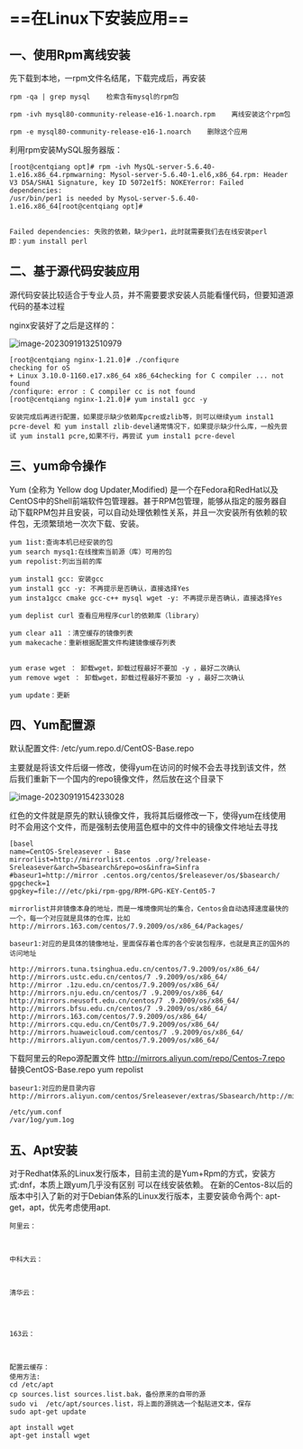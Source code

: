 # ==在Linux下安装应用==

## 一、使用Rpm离线安装

先下载到本地，一rpm文件名结尾，下载完成后，再安装

```
rpm -qa | grep mysql    检索含有mysql的rpm包

rpm -ivh mysql80-community-release-e16-1.noarch.rpm    离线安装这个rpm包

rpm -e mysql80-community-release-e16-1.noarch    删除这个应用
```

利用rpm安装MySQL服务器版：

```
[root@centqiang opt]# rpm -ivh MysQL-server-5.6.40-1.e16.x86_64.rpmwarning: Mysol-server-5.6.40-1.el6,x86_64.rpm: Header V3 D5A/SHA1 Signature, key ID 5072e1f5: NOKEYerror: Failed dependencies:
/usr/bin/per1 is needed by MysoL-server-5.6.40-1.e16.x86_64[root@centqiang opt]#


Failed dependencies: 失败的依赖，缺少per1，此时就需要我们去在线安装perl
即：yum install perl
```

## 二、基于源代码安装应用

源代码安装比较适合于专业人员，并不需要要求安装人员能看懂代码，但要知道源代码的基本过程

nginx安装好了之后是这样的：

![image-20230919132510979](https://gitee.com/ymq_typroa/typroa/raw/main/image-20230919132510979.png)

```
[root@centqiang nginx-1.21.0]# ./confiqure
checking for oS
+ Linux 3.10.0-1160.e17.x86_64 x86_64checking for C compiler ... not found
/confiqure: error : C compiler cc is not found
[root@centqiang nginx-1.21.0]# yum instal1 gcc -y

安装完成后再进行配置，如果提示缺少依赖库pcre或zlib等，则可以继续yum instal1 pcre-devel 和 yum install zlib-devel通常情况下，如果提示缺少什么库，一般先尝试 yum instal1 pcre,如果不行，再尝试 yum instal1 pcre-devel
```

## 三、yum命令操作

Yum (全称为 Yellow dog Updater,Modified) 是一个在Fedora和RedHat以及CentOS中的Shell前端软件包管理器。甚于RPM包管理，能够从指定的服务器自动下载RPM包并且安装，可以自动处理依赖性关系，并且一次安装所有依赖的软件包，无须繁琐地一次次下载、安装。

```
yum 1ist:查询本机已经安装的包
yum search mysq1:在线搜索当前源（库）可用的包
yum repolist:列出当前的库

yum instal1 gcc: 安装gcc
yum instal1 gcc -y: 不再提示是否确认，直接选择Yes
yum insta1gcc cmake gcc-c++ mysql wget -y: 不再提示是否确认，直接选择Yes

yum deplist curl 查看应用程序curl的依赖库（library）

yum clear a11 ：清空缓存的镜像列表
yum makecache：重新根据配置文件构建镜像缓存列表


yum erase wget ： 卸载wget，卸载过程最好不要加 -y ，最好二次确认 
yum remove wget ： 卸载wget，卸载过程最好不要加 -y ，最好二次确认 

yum update：更新
```

## 四、Yum配置源

默认配置文件:  /etc/yum.repo.d/CentOS-Base.repo

主要就是将该文件后缀一修改，使得yum在访问的时候不会去寻找到该文件，然后我们重新下一个国内的repo镜像文件，然后放在这个目录下

![image-20230919154233028](https://gitee.com/ymq_typroa/typroa/raw/main/image-20230919154233028.png)

红色的文件就是原先的默认镜像文件，我将其后缀修改一下，使得yum在线使用时不会用这个文件，而是强制去使用蓝色框中的文件中的镜像文件地址去寻找

```
[basel
name=CentOS-Sreleasever - Base
mirrorlist=http://mirrorlist.centos .org/?release-Sreleasever&arch=Sbasearch&repo=os&infra=Sinfra
#baseur1=http://mirror .centos.org/centos/$releasever/os/$basearch/
gpgcheck=1
gpgkey=file:///etc/pki/rpm-gpg/RPM-GPG-KEY-Cent05-7

mirrorlist并非镜像本身的地址，而是一堆境像网址的集合，Centos会自动选择速度最快的一个，每一个对应就是具体的仓库，比如 http://mirrors.163.com/centos/7.9.2009/os/x86_64/Packages/

baseur1:对应的是具体的镜像地址，里面保存着仓库的各个安装包程序，也就是真正的国外的访问地址

```

```
http://mirrors.tuna.tsinghua.edu.cn/centos/7.9.2009/os/x86_64/
http://mirrors.ustc.edu.cn/centos/7 .9.2009/os/x86_64/
http://mirror .1zu.edu.cn/centos/7.9.2009/os/x86_64/
http://mirrors.nju.edu.cn/centos/7 .9.2009/os/x86_64/
http://mirrors.neusoft.edu.cn/centos/7 .9.2009/os/x86_64/
http://mirrors.bfsu.edu.cn/centos/7 .9.2009/os/x86_64/
http://mirrors.163.com/centos/7.9.2009/os/x86_64/
http://mirrors.cqu.edu.cn/Cent0s/7.9.2009/os/x86_64/
http://mirrors.huaweicloud.com/centos/7 .9.2009/os/x86_64/
http://mirrors.aliyun.com/centos/7.9.2009/os/x86_64/
```

下载阿里云的Repo源配置文件 http://mirrors.aliyun.com/repo/Centos-7.repo
替换CentOS-Base.repo
yum repolist

```
baseur1:对应的是目录内容
http://mirrors.aliyun.com/centos/Sreleasever/extras/Sbasearch/http://mirrors.aliyun.com/centos/7/extras/x86_64/

/etc/yum.conf
/var/1og/yum.1og
```

## 五、Apt安装

对于Redhat体系的Linux发行版本，目前主流的是Yum+Rpm的方式，安装方式:dnf，本质上跟yum几乎没有区别
可以在线安装依赖。
在新的Centos-8以后的版本中引入了新的对于Debian体系的Linux发行版本，主要安装命令两个: apt-get，apt，优先考虑使用apt.

```
阿里云：



中科大云：



清华云：




163云：



```

```
配置云缓存：
使用方法:
cd /etc/apt
cp sources.list sources.list.bak，备份原来的自带的源
sudo vi  /etc/apt/sources.list，将上面的源挑选一个黏贴进文本，保存
sudo apt-get update

apt install wget
apt-get install wget
```

